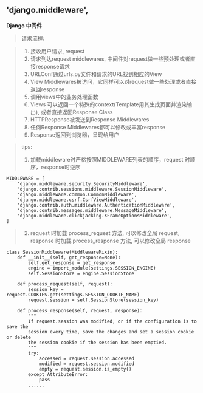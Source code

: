 ## 'django.middleware',
**Django 中间件**

>请求流程:

>1. 接收用户请求, request
>2. 请求到达request middlewares, 中间件对request做一些预处理或者直接response请求
>3. URLConf通过urls.py文件和请求的URL找到相应的View
>4. View Middlewares被访问，它同样可以对request做一些处理或者直接返回response
>5. 调用views中的业务处理函数
>6. Views 可以返回一个特殊的context(Template用其生成页面并渲染输出), 或者直接返回Response Class
>7. HTTPResponse被发送到Response Middlewares
>8. 任何Response Middlewares都可以修改或丰富response
>9. Response返回到浏览器，呈现给用户


>tips:
>1. 加载middleware时严格按照MIDDLEWARE列表的顺序，request 时顺序，response时逆序

```
MIDDLEWARE = [
    'django.middleware.security.SecurityMiddleware',
    'django.contrib.sessions.middleware.SessionMiddleware',
    'django.middleware.common.CommonMiddleware',
    'django.middleware.csrf.CsrfViewMiddleware',
    'django.contrib.auth.middleware.AuthenticationMiddleware',
    'django.contrib.messages.middleware.MessageMiddleware',
    'django.middleware.clickjacking.XFrameOptionsMiddleware',
]
```
>2. request 时加载 process_request 方法, 可以修改全局 request, response 时加载 process_response 方法, 可以修改全局 response

```
class SessionMiddleware(MiddlewareMixin):
    def __init__(self, get_response=None):
        self.get_response = get_response
        engine = import_module(settings.SESSION_ENGINE)
        self.SessionStore = engine.SessionStore

    def process_request(self, request):
        session_key = request.COOKIES.get(settings.SESSION_COOKIE_NAME)
        request.session = self.SessionStore(session_key)

    def process_response(self, request, response):
        """
        If request.session was modified, or if the configuration is to save the
        session every time, save the changes and set a session cookie or delete
        the session cookie if the session has been emptied.
        """
        try:
            accessed = request.session.accessed
            modified = request.session.modified
            empty = request.session.is_empty()
        except AttributeError:
            pass
        ......
```
